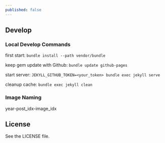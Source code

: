 ```yaml
---
published: false
---
```


## Develop

### Local Develop Commands

first start: `bundle install --path vendor/bundle`

keep gem update with Github: `bundle update github-pages`

start server: `JEKYLL_GITHUB_TOKEN=<your_token> bundle exec jekyll serve`

cleanup cache: `bundle exec jekyll clean`

### Image Naming

year-post_idx-image_idx

## License

See the LICENSE file.

